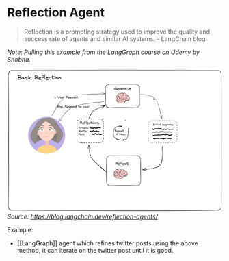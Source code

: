 # Reflection Agent

> Reflection is a prompting strategy used to improve the quality and success rate of agents and similar AI systems. - LangChain blog

*Note: Pulling this example from the LangGraph course on Udemy by Shobha.*

![basic reflection](./reflection.png)
*Source: <https://blog.langchain.dev/reflection-agents/>*

Example:
* [[LangGraph]] agent which refines twitter posts using the above method, it can iterate on the twitter post until it is good. 